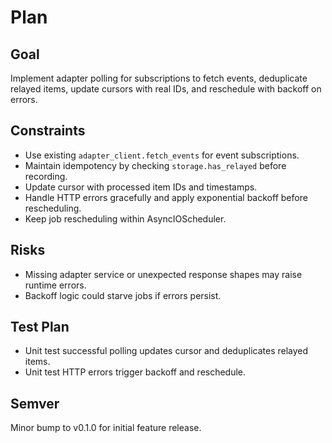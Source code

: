 # Plan

## Goal
Implement adapter polling for subscriptions to fetch events, deduplicate relayed items, update cursors with real IDs, and reschedule with backoff on errors.

## Constraints
- Use existing `adapter_client.fetch_events` for event subscriptions.
- Maintain idempotency by checking `storage.has_relayed` before recording.
- Update cursor with processed item IDs and timestamps.
- Handle HTTP errors gracefully and apply exponential backoff before rescheduling.
- Keep job rescheduling within AsyncIOScheduler.

## Risks
- Missing adapter service or unexpected response shapes may raise runtime errors.
- Backoff logic could starve jobs if errors persist.

## Test Plan
- Unit test successful polling updates cursor and deduplicates relayed items.
- Unit test HTTP errors trigger backoff and reschedule.

## Semver
Minor bump to v0.1.0 for initial feature release.
